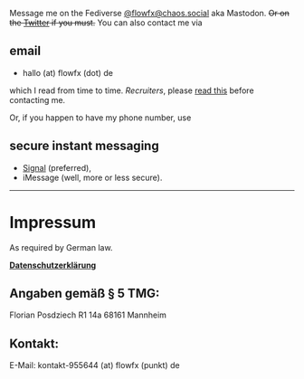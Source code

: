 <!--
.. title: Contact
.. slug: contact
.. date: 2015-08-01
.. tags:
.. category:
.. link:
.. description:
.. type: text
-->

Message me on the Fediverse <a rel="me" href="https://chaos.social/@flowfx"
title="Look me up on mastodon!">@flowfx@chaos.social</a> aka Mastodon. ~~Or on
the [Twitter](https://twitter.com/flowfx_) if you must.~~ You can also contact me via

## email

- hallo (at) <span style="display: none">don't spam me</span> flowfx (dot) <span style="display: none">really, please don't</span> de

which I read from time to time. _Recruiters_, please [read this](link://slug/resume) before contacting me.

Or, if you happen to have my phone number, use

## secure instant messaging

- [Signal](https://whispersystems.org/) (preferred),
- iMessage (well, more or less secure).

---

<a name="impressum"></a>

# Impressum

As required by German law.

**[Datenschutzerklärung](link://slug/datenschutz)**

## Angaben gemäß § 5 TMG:

Florian Posdziech
R1 14a
68161 Mannheim

## Kontakt:

E-Mail:
kontakt-955644
(at) <span style="display: none">don't spam me</span> flowfx (punkt) <span style="display: none">really, please don't</span> de<br>

